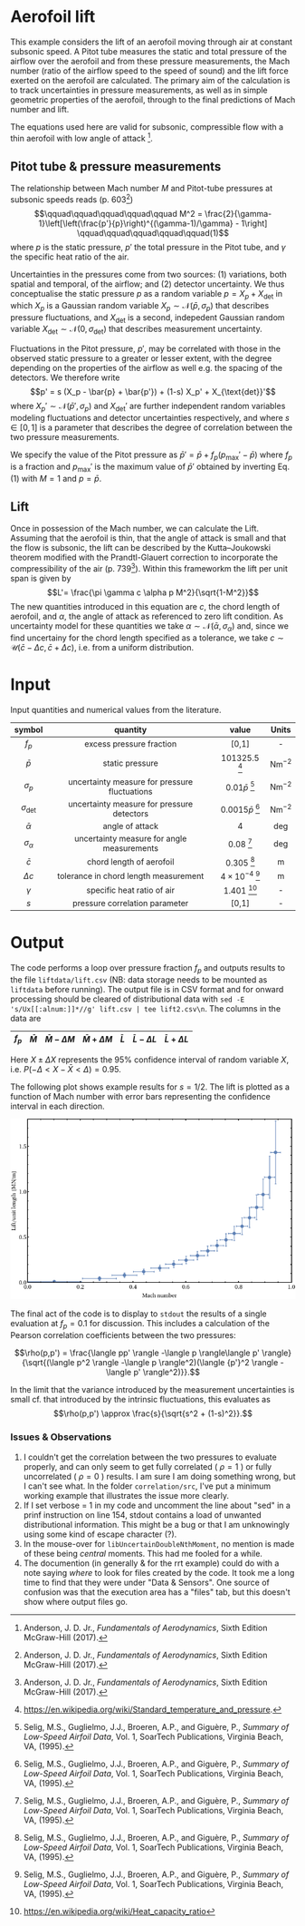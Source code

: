 # Aerofoil lift

This example considers the lift of an aerofoil moving through air at constant subsonic speed.  A Pitot tube measures the static and total pressure of the airflow over the aerofoil and from these pressure measurements, the Mach number (ratio of the airflow speed to the speed of sound) and the lift force exerted on the aerofoil are calculated. The primary aim of the calculation is to track uncertainties in pressure measurements, as well as in simple geometric properties of the aerofoil, through to the final predictions of Mach number and lift.

The equations used here are valid for subsonic, compressible flow with a thin aerofoil with low angle of attack [^1].


## Pitot tube & pressure measurements

The relationship between Mach number $M$ and Pitot-tube pressures at subsonic speeds reads (p. 603[^1])
$$\qquad\qquad\qquad\qquad\qquad M^2 = \frac{2}{\gamma-1}\left[\left(\frac{p'}{p}\right)^{(\gamma-1)/\gamma} - 1\right] \qquad\qquad\qquad\qquad\qquad(1)$$
where $p$ is the static pressure, $p'$ the total pressure in the Pitot tube, and $\gamma$ the specific heat ratio of the air.

Uncertainties in the pressures come from two sources: (1) variations, both spatial and temporal, of the airflow; and (2) detector uncertainty. We thus conceptualise the static pressure $p$ as a random variable $p = X_p + X_{\text{det}}$ in which $X_p$ is a Gaussian random variable $X_p \sim \mathcal{N}(\bar{p}, \sigma_p)$ that describes pressure fluctuations, and $X_{\text{det}}$ is a second, indepedent Gaussian random variable $X_{\text{det}}\sim \mathcal{N}(0, \sigma_{\text{det}})$ that describes measurement uncertainty.

Fluctuations in the Pitot pressure, $p'$, may be correlated with those in the observed static pressure to a greater or lesser extent, with the degree depending on the properties of the airflow as well e.g. the spacing of the detectors. We therefore write
$$p' = s (X_p - \bar{p} + \bar{p'}) + (1-s) X_p' + X_{\text{det}}'$$
where $X_p' \sim \mathcal{N}(\bar{p}', \sigma_p)$ and $X_{\text{det}}'$ are further independent random variables modeling fluctuations and detector uncertainties respectively, and where $s\in[0,1]$ is a parameter that describes the degree of correlation between the two pressure measurements.

We specify the value of the Pitot pressure as  $\bar{p}' = \bar{p} + f_p (p_\text{max}'-\bar{p})$ where $f_p$ is a fraction and $p_\text{max}'$ is the maximum value of $\bar{p}'$ obtained by inverting Eq. (1) with $M=1$ and $p=\bar{p}$.


## Lift

Once in possession of the Mach number, we can calculate the Lift. Assuming that the aerofoil is thin, that the angle of attack is small and that the flow is subsonic, the lift can be described by the Kutta–Joukowski theorem modified with the Prandtl-Glauert correction to incorporate the compressibility of the air (p. 739[^1]).  Within this frameworkm the lift per unit span is given by
$$L'= \frac{\pi  \gamma  c  \alpha p M^2}{\sqrt{1-M^2}}$$
The new quantities introduced in this equation are $c$, the chord length of aerofoil, and  $\alpha$, the angle of attack as referenced to zero lift condition. As uncertainty model for these quantities we take $\alpha \sim \mathcal{N}(\bar{\alpha},\sigma_\alpha)$ and, since we find uncertainy for the chord length specified as a tolerance, we take $c \sim \mathcal{U}(\bar{c}-\Delta c,\bar{c} + \Delta c )$, i.e. from a uniform distribution.

# Input

Input quantities and numerical values from the literature.

| symbol | quantity| value | Units |
| :---:| :---:| :---:|:---:|
| $f_p$ | excess pressure fraction | [0,1] | - |
| $\bar{p}$ | static pressure| 101325.5 [^stp]| $\text{Nm}^{-2}$ |
| $\sigma_p$ | uncertainty measure for pressure fluctuations| $0.01\bar{p}$ [^2] |  $\text{Nm}^{-2}$ |
| $\sigma_{\text{det}}$ | uncertainty measure for pressure detectors| $0.0015\bar{p}$ [^2]|  $\text{Nm}^{-2}$ |
| $\bar{\alpha}$ | angle of attack | 4 | deg |
| $\sigma_\alpha$ | uncertainty measure for angle measurements| 0.08 [^2] | deg |
| $\bar{c}$ | chord length of aerofoil| 0.305 [^2] | m |
| $\Delta c$ | tolerance in chord length measurement| $4\times 10^{-4}$ [^2] | m |
| $\gamma$ | specific heat ratio of air | 1.401 [^gamma] | - |
| $s$ | pressure correlation parameter | [0,1] | - |


# Output

The code performs a loop over pressure fraction $f_p$ and outputs results to the file `liftdata/lift.csv` (NB: data storage needs to be mounted as `liftdata` before running).  The output file is in CSV format and for onward processing should be cleared of distributional data with `sed -E 's/Ux[[:alnum:]]*//g' lift.csv | tee lift2.csv\n`.  The columns in the data are

| $f_p$ | $\bar{M}$ | $\bar{M}-\Delta M$ | $\bar{M} + \Delta M$ | $\bar{L}$ | $\bar{L}-\Delta L$ | $\bar{L}+\Delta L$ |
| :---:| :---:| :---:|:---:|:---:| :---:|:---:|

Here $X\pm \Delta X$ represents the 95% confidence interval of random variable $X$, i.e. $P(-\Delta < X-\bar{X} < \Delta) = 0.95$.

The following plot shows example results for $s=1/2$.  The lift is plotted as a function of Mach number with error bars representing the confidence interval in each direction.

<img src="Lift_vs_Mach.png" width="600px" alt="Plot of Lift vs Mach number with error bars" />

The final act of the code is to display to `stdout` the results of a single evaluation at $f_p = 0.1$ for discussion. This includes a calculation of the Pearson correlation coefficients between the two pressures:

$$\rho(p,p') = \frac{\langle pp' \rangle -\langle p \rangle\langle p' \rangle}{\sqrt{(\langle p^2 \rangle -\langle p \rangle^2)(\langle {p'}^2 \rangle -\langle p' \rangle^2)}}.$$

In the limit that the variance introduced by the measurement uncertainties is small cf. that introduced by the intrinsic fluctuations, this evaluates as
$$\rho(p,p') \approx \frac{s}{\sqrt{s^2 + (1-s)^2}}.$$



### Issues & Observations

  1. I couldn't get the correlation between the two pressures to evaluate properly, and can only seem to get fully correlated ( $\rho=1$ ) or fully uncorrelated ( $\rho=0$ ) results. I am sure I am doing something wrong, but I can't see what. In the folder `correlation/src`, I've put a minimum working example that illustrates the issue more clearly.
  2. If I set verbose = 1 in my code and uncomment the line about "sed" in a prinf instruction on line 154, stdout contains a load of unwanted distributional information.  This might be a bug or that I am unknowingly using some kind of escape character (?).
  3. In the mouse-over for `libUncertainDoubleNthMoment`, no mention is made of these being *central* moments. This had me fooled for a while.
  4. The documention (in generally & for the rrt example) could do with a note saying *where* to look for files created by the code. It took me a long time to find that they were under "Data & Sensors". One source of confusion was that the execution area has a "files" tab, but this doesn't show where output files go.



[^1]:  Anderson, J. D. Jr., *Fundamentals of Aerodynamics*, Sixth Edition  McGraw-Hill (2017).

[^stp]:  https://en.wikipedia.org/wiki/Standard_temperature_and_pressure.

[^2]: Selig, M.S., Guglielmo, J.J., Broeren, A.P., and Giguère, P., *Summary of Low-Speed Airfoil Data*, Vol. 1, SoarTech Publications, Virginia Beach, VA, (1995).

[^gamma]: https://en.wikipedia.org/wiki/Heat_capacity_ratio
